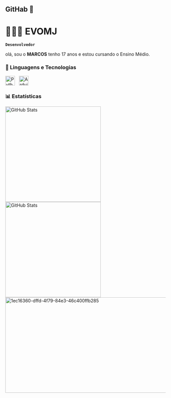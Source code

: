## GitHab 🤳

# 👩🏻‍💻 EVOMJ

**`Desenvolvedor`**

olá, sou o **MARCOS** tenho 17 anos  e estou cursando o Ensino Médio.



### 🤖 Linguagens e Tecnologias



<img 
    align="left" 
    alt="Python" 
    title="Python"
    width="30px" 
    style="padding-right: 10px;" 
    src="https://cdn.jsdelivr.net/gh/devicons/devicon@latest/icons/python/python-original.svg" 
/>


<img
       width="30px" 
    style="padding-right: 10px;" 
src="https://peteletrica.uff.br/wp-content/uploads/sites/509/2022/10/Arduino_Logo.svg_.png" alt="Arduino | PET-Elétrica UFF"/>





### **📊 Estatísticas**

<p>
  <img 
    align="left" 
    alt="GitHub Stats" 
    height="300" 
    style="padding-right: 10px;" 
    src="https://github-readme-stats.vercel.app/api?username=EVOMJ&show_icons=true&theme=tokyonight&include_all_commits=true&locale=pt-br" 
  />

<img 
      align="left" 
      alt="GitHub Stats" 
      height="300" 
    style="padding-right: 10px;" 
      src="https://github-readme-stats.vercel.app/api/top-langs/?username=EVOMJ&theme=tokyonight&layout=compact&custom_title=Tecnologias&langs_count=9" 
  />



<img 
          height="300"
        style="padding-right: 10px;" 
width="1024" height="1024" alt="1ec16360-dffd-4f79-84e3-46c400ffb285" src="https://github.com/user-attachments/assets/d5de343e-d676-4247-95c8-c97ebce7a2e7" />



</p>
